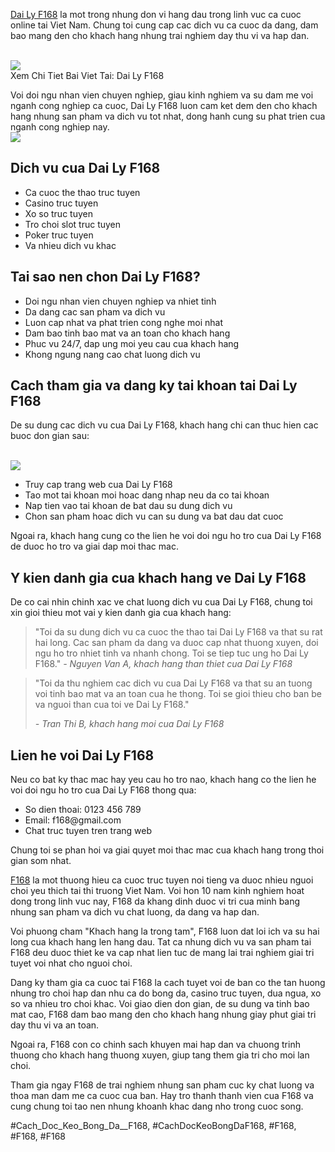 <div class="container">
<section class="intro">
<p><a href="https://f168.onl/dai-ly/">Dai Ly F168</a> la mot trong nhung don vi hang dau trong linh vuc ca cuoc online tai Viet Nam. Chung toi cung cap cac dich vu ca cuoc da dang, dam bao mang den cho khach hang nhung trai nghiem day thu vi va hap dan.</p><br><img src="https://shopifydev.io/wp-content/uploads/2025/02/dich-vu-cham-soc-khach-hang-chuyen-nghiep.jpg"></br>
Xem Chi Tiet Bai Viet Tai: Dai Ly F168
<p>Voi doi ngu nhan vien chuyen nghiep, giau kinh nghiem va su dam me voi nganh cong nghiep ca cuoc, Dai Ly F168 luon cam ket dem den cho khach hang nhung san pham va dich vu tot nhat, dong hanh cung su phat trien cua nganh cong nghiep nay.<br><img src="https://shopifydev.io/wp-content/uploads/2025/02/live-casino.jpg"></br>
</section>
<section class="services">
<h2>Dich vu cua Dai Ly F168</h2>
<ul>
<li>Ca cuoc the thao truc tuyen</li>
<li>Casino truc tuyen</li>
<li>Xo so truc tuyen</li>
<li>Tro choi slot truc tuyen</li>
<li>Poker truc tuyen</li>
<li>Va nhieu dich vu khac</li>
</ul>
</section>
<section class="why-choose-us">
<h2>Tai sao nen chon Dai Ly F168?</h2>
<ul>
<li>Doi ngu nhan vien chuyen nghiep va nhiet tinh</li>
<li>Da dang cac san pham va dich vu</li>
<li>Luon cap nhat va phat trien cong nghe moi nhat</li>
<li>Dam bao tinh bao mat va an toan cho khach hang</li>
<li>Phuc vu 24/7, dap ung moi yeu cau cua khach hang</li>
<li>Khong ngung nang cao chat luong dich vu</li>
</ul>
</section>
<section class="how-to-join">
<h2>Cach tham gia va dang ky tai khoan tai Dai Ly F168</h2>
<p>De su dung cac dich vu cua Dai Ly F168, khach hang chi can thuc hien cac buoc don gian sau:</p><br><img src="https://shopifydev.io/wp-content/uploads/2025/02/casino.png"></br>
<ul>
<li>Truy cap trang web cua Dai Ly F168</li>
<li>Tao mot tai khoan moi hoac dang nhap neu da co tai khoan</li>
<li>Nap tien vao tai khoan de bat dau su dung dich vu</li>
<li>Chon san pham hoac dich vu can su dung va bat dau dat cuoc</li>
</ul>
<p>Ngoai ra, khach hang cung co the lien he voi doi ngu ho tro cua Dai Ly F168 de duoc ho tro va giai dap moi thac mac.
</section>
<section class="customer-reviews">
<h2>Y kien danh gia cua khach hang ve Dai Ly F168</h2>
<p>De co cai nhin chinh xac ve chat luong dich vu cua Dai Ly F168, chung toi xin gioi thieu mot vai y kien danh gia cua khach hang:</p>
<blockquote>
<p>"Toi da su dung dich vu ca cuoc the thao tai Dai Ly F168 va that su rat hai long. Cac san pham da dang va duoc cap nhat thuong xuyen, doi ngu ho tro nhiet tinh va nhanh chong. Toi se tiep tuc ung ho Dai Ly F168."
<cite>- Nguyen Van A, khach hang than thiet cua Dai Ly F168</cite>
</blockquote>
<blockquote>
<p>"Toi da thu nghiem cac dich vu cua Dai Ly F168 va that su an tuong voi tinh bao mat va an toan cua he thong. Toi se gioi thieu cho ban be va nguoi than cua toi ve Dai Ly F168."</p>
<cite>- Tran Thi B, khach hang moi cua Dai Ly F168</cite>
</blockquote>
</section>
<section class="contact-us">
<h2>Lien he voi Dai Ly F168</h2>
<p>Neu co bat ky thac mac hay yeu cau ho tro nao, khach hang co the lien he voi doi ngu ho tro cua Dai Ly F168 thong qua:</p>
<ul>
<li>So dien thoai: 0123 456 789</li>
<li>Email: f168@gmail.com</li>
<li>Chat truc tuyen tren trang web</li>
</ul>
<p>Chung toi se phan hoi va giai quyet moi thac mac cua khach hang trong thoi gian som nhat.</p>
</section>
</div><p><a href="https://f168.onl/">F168</a> la mot thuong hieu ca cuoc truc tuyen noi tieng va duoc nhieu nguoi choi yeu thich tai thi truong Viet Nam. Voi hon 10 nam kinh nghiem hoat dong trong linh vuc nay, F168 da khang dinh duoc vi tri cua minh bang nhung san pham va dich vu chat luong, da dang va hap dan.

Voi phuong cham "Khach hang la trong tam", F168 luon dat loi ich va su hai long cua khach hang len hang dau. Tat ca nhung dich vu va san pham tai F168 deu duoc thiet ke va cap nhat lien tuc de mang lai trai nghiem giai tri tuyet voi nhat cho nguoi choi.

Dang ky tham gia ca cuoc tai F168 la cach tuyet voi de ban co the tan huong nhung tro choi hap dan nhu ca do bong da, casino truc tuyen, dua ngua, xo so va nhieu tro choi khac. Voi giao dien don gian, de su dung va tinh bao mat cao, F168 dam bao mang den cho khach hang nhung giay phut giai tri day thu vi va an toan.

Ngoai ra, F168 con co chinh sach khuyen mai hap dan va chuong trinh thuong cho khach hang thuong xuyen, giup tang them gia tri cho moi lan choi.

Tham gia ngay F168 de trai nghiem nhung san pham cuc ky chat luong va thoa man dam me ca cuoc cua ban. Hay tro thanh thanh vien cua F168 va cung chung toi tao nen nhung khoanh khac dang nho trong cuoc song.</p>
#Cach_Doc_Keo_Bong_Da__F168, #CachDocKeoBongDaF168, #F168, #F168, #F168

